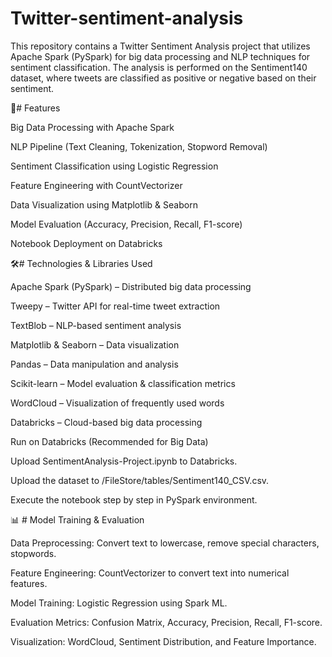 # Twitter-sentiment-analysis
This repository contains a Twitter Sentiment Analysis project that utilizes Apache Spark (PySpark) for big data processing and NLP techniques for sentiment classification. The analysis is performed on the Sentiment140 dataset, where tweets are classified as positive or negative based on their sentiment.

📌# Features

Big Data Processing with Apache Spark

NLP Pipeline (Text Cleaning, Tokenization, Stopword Removal)

Sentiment Classification using Logistic Regression

Feature Engineering with CountVectorizer

Data Visualization using Matplotlib & Seaborn

Model Evaluation (Accuracy, Precision, Recall, F1-score)

Notebook Deployment on Databricks

🛠️# Technologies & Libraries Used

Apache Spark (PySpark) – Distributed big data processing

Tweepy – Twitter API for real-time tweet extraction

TextBlob – NLP-based sentiment analysis

Matplotlib & Seaborn – Data visualization

Pandas – Data manipulation and analysis

Scikit-learn – Model evaluation & classification metrics

WordCloud – Visualization of frequently used words

Databricks – Cloud-based big data processing

Run on Databricks (Recommended for Big Data)

Upload SentimentAnalysis-Project.ipynb to Databricks.

Upload the dataset to /FileStore/tables/Sentiment140_CSV.csv.

Execute the notebook step by step in PySpark environment.

📊 # Model Training & Evaluation

Data Preprocessing: Convert text to lowercase, remove special characters, stopwords.

Feature Engineering: CountVectorizer to convert text into numerical features.

Model Training: Logistic Regression using Spark ML.

Evaluation Metrics: Confusion Matrix, Accuracy, Precision, Recall, F1-score.

Visualization: WordCloud, Sentiment Distribution, and Feature Importance.
